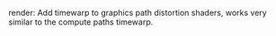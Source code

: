 render: Add timewarp to graphics path distortion shaders, works very similar to
the compute paths timewarp.
